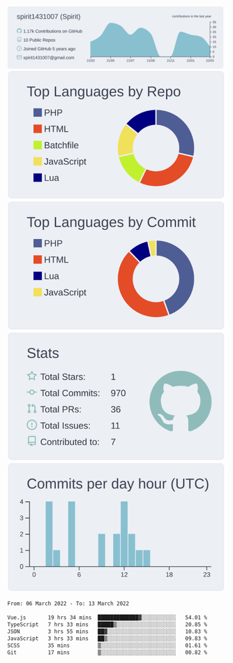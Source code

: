 [![](https://raw.githubusercontent.com/spirit1431007/spirit1431007/master/profile-summary-card-output/nord_bright/0-profile-details.svg)](https://git.io/spiritx)
[![](https://raw.githubusercontent.com/spirit1431007/spirit1431007/master/profile-summary-card-output/nord_bright/1-repos-per-language.svg)](https://git.io/spiritx) [![](https://raw.githubusercontent.com/spirit1431007/spirit1431007/master/profile-summary-card-output/nord_bright/2-most-commit-language.svg)](https://git.io/spiritx)
[![](https://raw.githubusercontent.com/spirit1431007/spirit1431007/master/profile-summary-card-output/nord_bright/3-stats.svg)](https://git.io/spiritx) [![](https://raw.githubusercontent.com/spirit1431007/spirit1431007/master/profile-summary-card-output/nord_bright/4-productive-time.svg)](https://git.io/spiritx)

<!--START_SECTION:waka-->

```text
From: 06 March 2022 - To: 13 March 2022

Vue.js       19 hrs 34 mins  █████████████▓░░░░░░░░░░░   54.01 %
TypeScript   7 hrs 33 mins   █████▒░░░░░░░░░░░░░░░░░░░   20.85 %
JSON         3 hrs 55 mins   ██▓░░░░░░░░░░░░░░░░░░░░░░   10.83 %
JavaScript   3 hrs 33 mins   ██▒░░░░░░░░░░░░░░░░░░░░░░   09.83 %
SCSS         35 mins         ▒░░░░░░░░░░░░░░░░░░░░░░░░   01.61 %
Git          17 mins         ▒░░░░░░░░░░░░░░░░░░░░░░░░   00.82 %
```

<!--END_SECTION:waka-->
